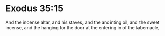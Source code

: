 # Exodus 35:15

And the incense altar, and his staves, and the anointing oil, and the sweet incense, and the hanging for the door at the entering in of the tabernacle,
